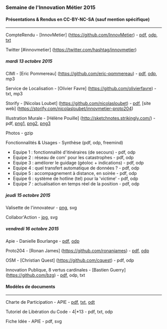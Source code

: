 
### Semaine de l'Innovation Métier 2015

#### Présentations & Rendus en CC-BY-NC-SA (sauf mention spécifique)

---

CompteRendu - [InnovMetier] (https://github.com/InnovMetier) - [pdf](docs/CompteRendu.pdf), [odp](docs/CompteRendu.odp), [txt](docs/CompteRendu.md)

Twitter [#innovmetier] (https://twitter.com/hashtag/innovmetier)

##### mardi 13 octobre 2015

CIMI - [Eric Pommereau] (https://github.com/eric-pommereau) - [pdf](docs/CIMI.pdf), [odp](docs/CIMI.odp), mp3

Service de Localisation - [Olivier Favre] (https://github.com/olivierfavre) - txt, mp3

Storify - [Nicolas Loubet] (https://github.com/nicolasloubet) - [pdf](docs/Storify.pdf), [site web] (https://storify.com/nicolasloubet/innovmetier-proto204)

Illustration Murale - [Hélène Pouille] (http://sketchnotes.strikingly.com/) - pdf, [png1](docs/Illus1.webapp.jpg), [png2](docs/Illus2.fonctionnalites.jpg), [png3](docs/Illus3.usages.jpg)

Photos - gzip 

Fonctionnalités & Usages - Synthèse (pdf, odp, freemind)

- Equipe 1 : fonctionnalité d'itinéraires (de secours) - pdf, odp
- Equipe 2 : réseau de com' pour les catastrophes - pdf, odp
- Equipe 3 : améliorer le guidage (géoloc + indications) - pdf, odp
- Equipe 4 : quel transfert automatique de données ? - pdf, odp
- Equipe 5 : accompagnement à distance, en soirée - pdf, odp
- Equipe 6 : système de hotline (tel) pour la 'victime' - pdf, odp
- Equipe 7 : actualisation en temps réel de la position - pdf, odp

##### jeudi 15 octobre 2015

Valisette de l'innovateur - [png](docs/KitdeSurvieDeLInnovateur.png), svg

Collabor'Action - [jpg](docs/BarCamp-CollaborAction.jpg), svg

##### vendredi 16 octobre 2015

Apie - Danielle Bourlange - [pdf](docs/apie.pdf), [odp](docs/apie.odp)

Proto204 - [Ronan James] (https://github.com/ronanjames) - [pdf](docs/proto.pdf), [odp](docs/proto.odp)

OSM - [Christian Quest] (https://github.com/cquest) - pdf, odp

Innovation Publique, 8 vertus cardinales - [Bastien Guerry] (https://github.com/bzg) - [pdf](docs/InnovationLibre.pdf), odp, txt

#### Modèles de documents

---

Charte de Participation - APIE - [pdf](docs/charteparticipation.pdf), [txt](docs/charteparticipation.md), [odt](docs/charteparticipation.odt)

Tutoriel de Libération du Code - 4|*13 - pdf, txt, odp

Fiche Idée - APIE - pdf, svg
